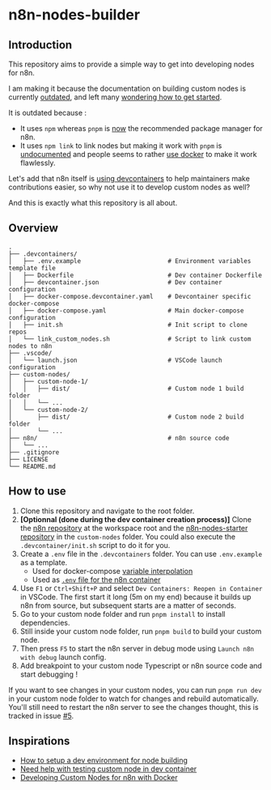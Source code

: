 # n8n-nodes-builder

## Introduction

This repository aims to provide a simple way to get into developing nodes for n8n.

I am making it because the documentation on building custom nodes is currently [outdated](https://github.com/n8n-io/n8n-nodes-starter/issues/62), and left many [wondering how to get started](https://community.n8n.io/t/n8n-nodes-starter-example-switched-to-pnpm-does-not-match-tutorial/59031).

It is outdated because :
- It uses `npm` whereas `pnpm` is [now](https://github.com/n8n-io/n8n/pull/4429) the recommended package manager for n8n.
- It uses `npm link` to link nodes but making it work with `pnpm` is [undocumented](https://community.n8n.io/t/issues-creating-custom-nodes/81250/4) and people seems to rather [use docker](https://community.n8n.io/t/need-help-with-testing-custom-node-in-dev-container/57520/5) to make it work flawlessly.

Let's add that n8n itself is [using devcontainers](https://github.com/n8n-io/n8n/tree/master/.devcontainer) to help maintainers make contributions easier, so why not use it to develop custom nodes as well?

And this is exactly what this repository is all about.

## Overview

```text
.
├── .devcontainers/
│   ├── .env.example                        # Environment variables template file
│   ├── Dockerfile                          # Dev container Dockerfile
│   ├── devcontainer.json                   # Dev container configuration
│   ├── docker-compose.devcontainer.yaml    # Devcontainer specific docker-compose
│   ├── docker-compose.yaml                 # Main docker-compose configuration
│   ├── init.sh                             # Init script to clone repos
│   └── link_custom_nodes.sh                # Script to link custom nodes to n8n 
├── .vscode/
│   └── launch.json                         # VSCode launch configuration
├── custom-nodes/
│   ├── custom-node-1/
│   │   ├── dist/                           # Custom node 1 build folder
│   │   └── ...
│   └── custom-node-2/
│       ├── dist/                           # Custom node 2 build folder
│       └── ...
├── n8n/                                    # n8n source code             
│   └── ...
├── .gitignore
├── LICENSE
└── README.md
```

## How to use

1. Clone this repository and navigate to the root folder.
2. **[Optionnal (done during the dev container creation process)]** Clone the [n8n repository](https://github.com/n8n-io/n8n) at the workspace root and the [n8n-nodes-starter repository](https://github.com/n8n-io/n8n-nodes-starter) in the `custom-nodes` folder. You could also execute the `.devcontainer/init.sh` script to do it for you.
4. Create a `.env` file in the `.devcontainers` folder. You can use `.env.example` as a template.
   - Used for docker-compose [variable interpolation](https://docs.docker.com/compose/how-tos/environment-variables/variable-interpolation/#interpolation-syntax)
   - Used as [`.env` file for the n8n container](https://docs.docker.com/reference/compose-file/services/#env_file)
5. Use `F1` or `Ctrl+Shift+P` and select `Dev Containers: Reopen in Container` in VSCode. The first start it long (5m on my end) because it builds up n8n from source, but subsequent starts are a matter of seconds.
6. Go to your custom node folder and run `pnpm install` to install dependencies.
7. Still inside your custom node folder, run `pnpm build` to build your custom node.
6. Then press `F5` to start the n8n server in debug mode using `Launch n8n with debug` launch config. 
7. Add breakpoint to your custom node Typescript or n8n source code and start debugging !

If you want to see changes in your custom nodes, you can run `pnpm run dev` in your custom node folder to watch for changes and rebuild automatically. You'll still need to restart the n8n server to see the changes thought, this is tracked in issue [#5](https://github.com/mathisgauthey/n8n-nodes-builder/issues/5).

## Inspirations

- [How to setup a dev environment for node building](https://community.n8n.io/t/how-to-setup-a-dev-environment-for-node-building/77150)
- [Need help with testing custom node in dev container](https://community.n8n.io/t/need-help-with-testing-custom-node-in-dev-container/57520)
- [Developing Custom Nodes for n8n with Docker](https://dev.to/hubschrauber/developing-custom-nodes-for-n8n-with-docker-3poj)